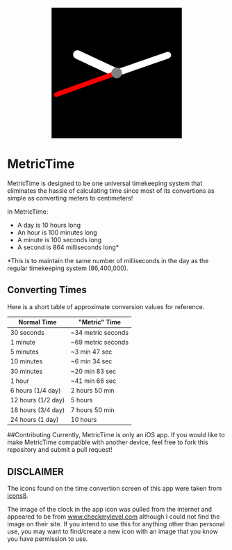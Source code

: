 <p align="center">
    <img src="simpleicon3.png">
</p>


# MetricTime
MetricTime is designed to be one universal timekeeping system that eliminates the hassle of calculating time since most of its convertions as simple as converting meters to centimeters!

In MetricTime:
 - A day is 10 hours long
 - An hour is 100 minutes long
 - A minute is 100 seconds long
 - A second is 864 milliseconds long*
 
\*This is to maintain the same number of milliseconds in the day as the regular timekeeping system (86,400,000).

## Converting Times
Here is a short table of approximate conversion values for reference.

Normal Time | "Metric" Time
------------ | -------------
30 seconds | ~34 metric seconds
1 minute | ~69 metric seconds
5 minutes | ~3 min 47 sec
10 minutes | ~6 min 34 sec
30 minutes | ~20 min 83 sec
1 hour | ~41 min 66 sec
6 hours (1/4 day) | 2 hours 50 min
12 hours (1/2 day) | 5 hours
18 hours (3/4 day) | 7 hours 50 min
24 hours (1 day) | 10 hours

##Contributing
Currently, MetricTime is only an iOS app. If you would like to make MetricTime compatible with another device, feel free to fork this repository and submit a pull request!



## DISCLAIMER
The icons found on the time convertion screen of this app were taken from [icons8](www.icons8.com).

The image of the clock in the app icon was pulled from the internet and appeared to be from www.checkmylevel.com although I could not find the image on their site. If you intend to use this for anything other than personal use, you may want to find/create a new icon with an image that you know you have permission to use.
